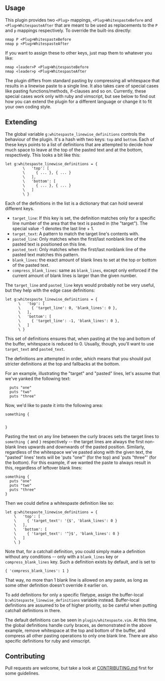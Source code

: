 ## Usage

This plugin provides two `<Plug>` mappings, `<Plug>WhitespasteBefore` and `<Plug>WhitespasteAfter` that are meant to be used as replacements to the `P` and `p` mappings respectively. To override the built-ins directly:

``` vim
nmap P <Plug>WhitespasteBefore
nmap p <Plug>WhitespasteAfter
```

If you want to assign these to other keys, just map them to whatever you like:

``` vim
nmap <leader>P <Plug>WhitespasteBefore
nmap <leader>p <Plug>WhitespasteAfter
```

The plugin differs from standard pasting by compressing all whitespace that results in a linewise paste to a single line. It also takes care of special cases like pasting functions/methods, if-clauses and so on. Currently, these special cases work only with ruby and vimscript, but see below to find out how you can extend the plugin for a different language or change it to fit your own coding style.

## Extending

The global variable `g:whitespaste_linewise_definitions` controls the behaviour of the plugin. It's a hash with two keys: `top` and `bottom`. Each of these keys points to a list of definitions that are attempted to decide how much space to leave at the top of the pasted text and at the bottom, respectively. This looks a bit like this:

``` vim
let g:whitespaste_linewise_definitions = {
        \   'top': [
        \     { ... }, { ... }
        \   ],
        \   'bottom': [
        \     { ... }, { ... }
        \   ]
        \ }
```

Each of the definitions in the list is a dictionary that can hold several different keys.

- `target_line`: If this key is set, the definition matches only for a specific line number of the area that the text is pasted in (the "target"). The special value -1 denotes the last line + 1.
- `target_text`: A pattern to match the target line's contents with.
- `pasted_line`: Only matches when the first/last nonblank line of the pasted text is positioned on this line.
- `pasted_text`: Only matches when the first/last nonblank line of the pasted text matches this pattern.
- `blank_lines`: the exact amount of blank lines to set at the top or bottom of the pasted text.
- `compress_blank_lines`: same as `blank_lines`, except only enforced if the current amount of blank lines is larger than the given number.

The `target_line` and `pasted_line` keys would probably not be very useful,
but they help with the edge case definitions:

``` vim
let g:whitespaste_linewise_definitions = {
      \   'top': [
      \     { 'target_line': 0, 'blank_lines': 0 },
      \   ],
      \   'bottom': [
      \     { 'target_line': -1, 'blank_lines': 0 },
      \   ]
      \ }
```

This set of definitions ensures that, when pasting at the top and bottom of the buffer, whitespace is reduced to 0. Usually, though, you'll want to use `target_text` and `pasted_text`.

The definitions are attempted in order, which means that you should put stricter definitions at the top and fallbacks at the bottom.

For an example, illustrating the "target" and "pasted" lines, let's assume that we've yanked the following text:

``` vim
  puts "one"
  puts "two"
  puts "three"
```

Now, we'd like to paste it into the following area:

``` vim
something {


}
```

Pasting the text on any line between the curly braces sets the target lines to `something {` and `}` respectively -- the target lines are always the first non-blank lines upwards and downwards of the pasted position. Similarly, regardless of the whitespace we've pasted along with the given text, the "pasted" lines' texts will be 'puts "one"' (for the top) and 'puts "three"' (for the bottom). For this example, if we wanted the paste to always result in this, regardless of leftover blank lines:

``` vim
something {
  puts "one"
  puts "two"
  puts "three"
}
```

Then we could define a whitespaste definition like so:

``` vim
let g:whitespaste_linewise_definitions = {
    \   'top': [
    \     { 'target_text': '{$', 'blank_lines': 0 }
    \   ],
    \   'bottom': [
    \     { 'target_text': '^}$', 'blank_lines': 0 }
    \   ]
    \ }
```

Note that, for a catchall definition, you could simply make a definition without any conditions -- only with a `blank_lines` key or `compress_blank_lines` key. Such a definition exists by default, and is set to

``` vim
{ 'compress_blank_lines': 1 }
```

That way, no more than 1 blank line is allowed on any paste, as long as some other definition doesn't override it earlier on.

To add definitions for only a specific filetype, assign the buffer-local `b:whitespaste_linewise_definitions` variable instead. Buffer-local definitions are assumed to be of higher priority, so be careful when putting catchall definitions in there.

The default definitions can be seen in `plugin/whitespaste.vim`. At this time, the global definitions handle curly braces, as demonstrated in the above example, remove whitespace at the top and bottom of the buffer, and compress all other pasting operations to only one blank line. There are also specific definitions for ruby and vimscript.

## Contributing

Pull requests are welcome, but take a look at [CONTRIBUTING.md](https://github.com/AndrewRadev/whitespaste.vim/blob/master/CONTRIBUTING.md) first for some guidelines.
